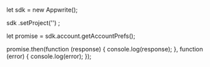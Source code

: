 let sdk = new Appwrite();

sdk
    .setProject('')
;

let promise = sdk.account.getAccountPrefs();

promise.then(function (response) {
    console.log(response);
}, function (error) {
    console.log(error);
});
